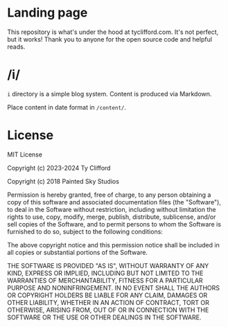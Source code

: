 # Landing page

This repository is what's under the hood at tyclifford.com. It's not perfect, but it works! Thank you to anyone for the open source code and helpful reads.

# /i/
`i` directory is a simple blog system. Content is produced via Markdown.

Place content in date format in `/content/`.

# License
MIT License

Copyright (c) 2023-2024 Ty Clifford

Copyright (c) 2018 Painted Sky Studios

Permission is hereby granted, free of charge, to any person obtaining a copy
of this software and associated documentation files (the "Software"), to deal
in the Software without restriction, including without limitation the rights
to use, copy, modify, merge, publish, distribute, sublicense, and/or sell
copies of the Software, and to permit persons to whom the Software is
furnished to do so, subject to the following conditions:

The above copyright notice and this permission notice shall be included in all
copies or substantial portions of the Software.

THE SOFTWARE IS PROVIDED "AS IS", WITHOUT WARRANTY OF ANY KIND, EXPRESS OR
IMPLIED, INCLUDING BUT NOT LIMITED TO THE WARRANTIES OF MERCHANTABILITY,
FITNESS FOR A PARTICULAR PURPOSE AND NONINFRINGEMENT. IN NO EVENT SHALL THE
AUTHORS OR COPYRIGHT HOLDERS BE LIABLE FOR ANY CLAIM, DAMAGES OR OTHER
LIABILITY, WHETHER IN AN ACTION OF CONTRACT, TORT OR OTHERWISE, ARISING FROM,
OUT OF OR IN CONNECTION WITH THE SOFTWARE OR THE USE OR OTHER DEALINGS IN THE
SOFTWARE.